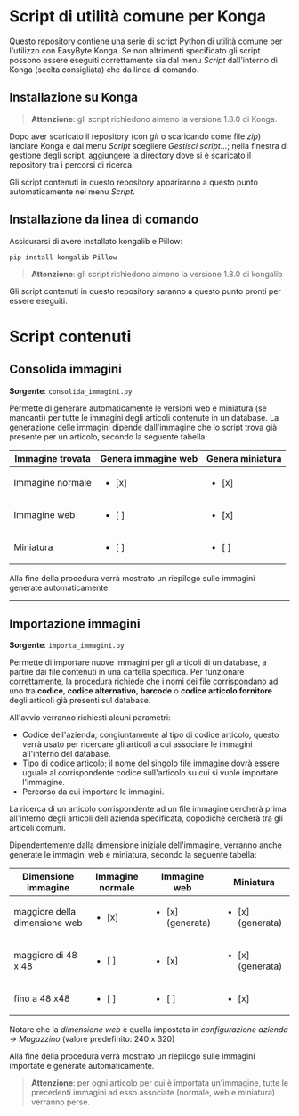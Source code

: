 # Script di utilità comune per Konga

Questo repository contiene una serie di script Python di utilità comune per l'utilizzo con EasyByte Konga. Se non altrimenti specificato gli script possono essere eseguiti correttamente sia dal menu *Script* dall'interno di Konga (scelta consigliata) che da linea di comando.


## Installazione su Konga

> **Attenzione**: gli script richiedono almeno la versione 1.8.0 di Konga.

Dopo aver scaricato il repository (con *git* o scaricando come file *zip*) lanciare Konga e dal menu *Script* scegliere *Gestisci script…*; nella finestra di gestione degli script, aggiungere la directory dove si è scaricato il repository tra i percorsi di ricerca.

Gli script contenuti in questo repository appariranno a questo punto automaticamente nel menu *Script*.


## Installazione da linea di comando

Assicurarsi di avere installato kongalib e Pillow:

```
pip install kongalib Pillow
```

> **Attenzione**: gli script richiedono almeno la versione 1.8.0 di kongalib

Gli script contenuti in questo repository saranno a questo punto pronti per essere eseguiti. 


# Script contenuti

## Consolida immagini

**Sorgente**: `consolida_immagini.py`

Permette di generare automaticamente le versioni web e miniatura (se mancanti) per tutte le immagini degli articoli contenute in un database. La generazione delle immagini dipende dall'immagine che lo script trova già presente per un articolo, secondo la seguente tabella:

Immagine trovata | Genera immagine web | Genera miniatura
---------------- | ------------------- | ----------------
Immagine normale | <ul><li>[x]</li></ul> | <ul><li>[x]</li></ul>
Immagine web | <ul><li>[ ]</li></ul> | <ul><li>[x]</li></ul>
Miniatura | <ul><li>[ ]</li></ul> | <ul><li>[ ]</li></ul>

Alla fine della procedura verrà mostrato un riepilogo sulle immagini generate automaticamente.

---

## Importazione immagini

**Sorgente**: `importa_immagini.py`

Permette di importare nuove immagini per gli articoli di un database, a partire dai file contenuti in una cartella specifica. Per funzionare correttamente, la procedura richiede che i nomi dei file corrispondano ad uno tra **codice**,  **codice alternativo**, **barcode** o **codice articolo fornitore** degli articoli già presenti sul database.

All'avvio verranno richiesti alcuni parametri:

* Codice dell'azienda; congiuntamente al tipo di codice articolo, questo verrà usato per ricercare gli articoli a cui associare le immagini all'interno del database.
* Tipo di codice articolo; il nome del singolo file immagine dovrà essere uguale al corrispondente codice sull'articolo su cui si vuole importare l'immagine.
* Percorso da cui importare le immagini.

La ricerca di un articolo corrispondente ad un file immagine cercherà prima all'interno degli articoli dell'azienda specificata, dopodichè cercherà tra gli articoli comuni.

Dipendentemente dalla dimensione iniziale dell'immagine, verranno anche generate le immagini web e miniatura, secondo la seguente tabella:

Dimensione immagine | Immagine normale | Immagine web | Miniatura
------------------- | ---------------- | ------------ | ---------
maggiore della dimensione web | <ul><li>[x]</li></ul> | <ul><li>[x] (generata)</li></ul> | <ul><li>[x] (generata)</li></ul>
maggiore di 48 x 48 | <ul><li>[ ]</li></ul> | <ul><li>[x]</li></ul> | <ul><li>[x] (generata)</li></ul>
fino a 48 x48 | <ul><li>[ ]</li></ul> | <ul><li>[ ]</li></ul> | <ul><li>[x]</li></ul>

Notare che la *dimensione web* è quella impostata in *configurazione azienda -> Magazzino* (valore predefinito: 240 x 320)

Alla fine della procedura verrà mostrato un riepilogo sulle immagini importate e generate automaticamente.

> **Attenzione**: per ogni articolo per cui è importata un'immagine, tutte le precedenti immagini ad esso associate (normale, web e miniatura) verranno perse.
